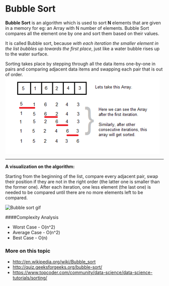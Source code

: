 # Bubble Sort

**Bubble Sort** is an algorithm which is used to sort **N** elements that are given in a memory for eg: an Array with N number of elements. Bubble Sort compares all the element one by one and sort them based on their values.

It is called Bubble sort, because *with each iteration the smaller element in the list bubbles up towards the first place*, just like a water bubble rises up to the water surface.

Sorting takes place by stepping through all the data items one-by-one in pairs and comparing adjacent data items and swapping each pair that is out of order.
![bubble sort demonstration](bubble-sort.png)


---
**A visualization on the algorithm:**

Starting from the beginning of the list, compare every adjacent pair, swap their position if they are not in the right order (the latter one is smaller than the former one). After each iteration, one less element (the last one) is needed to be compared until there are no more elements left to be compared.

![Bubble sort gif](https://upload.wikimedia.org/wikipedia/commons/c/c8/Bubble-sort-example-300px.gif)

####Complexity Analysis
- Worst Case - O(n^2)
- Average Case - O(n^2)
- Best Case - O(n)
### More on this topic
- http://en.wikipedia.org/wiki/Bubble_sort
- http://quiz.geeksforgeeks.org/bubble-sort/
- https://www.topcoder.com/community/data-science/data-science-tutorials/sorting/
